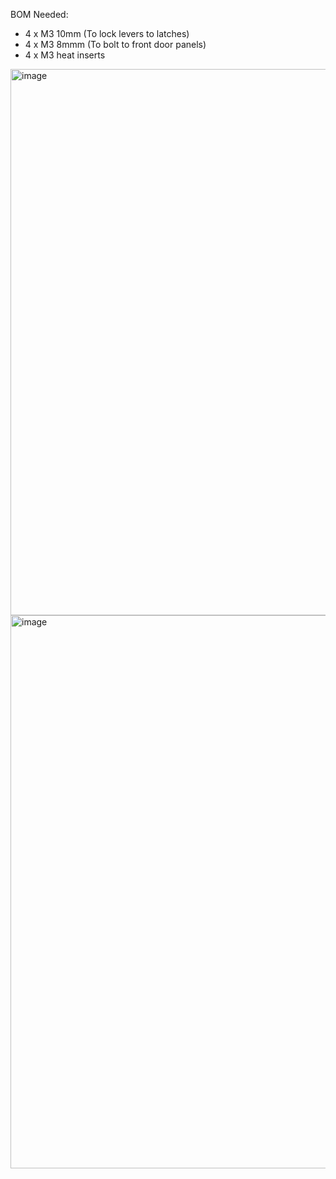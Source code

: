 BOM Needed:

- 4 x M3 10mm  (To lock levers to latches)
- 4 x M3 8mmm (To bolt to front door panels)
-  4 x M3 heat inserts 

<img width="874" alt="image" src="https://user-images.githubusercontent.com/37383368/217714155-cc7429ff-a772-4924-8275-b6845c8a893f.png">
<img width="885" alt="image" src="https://user-images.githubusercontent.com/37383368/217714064-7ea6cfaa-8a6a-46e8-8a4f-ce0758ad9d69.png">
